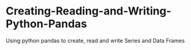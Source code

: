 # Creating-Reading-and-Writing-Python-Pandas
Using python pandas to create, read and write Series and Data Frames
